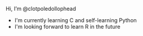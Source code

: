 Hi, I’m @clotpoledollophead
- I'm currently learning C and self-learning Python
- I'm looking forward to learn R in the future

<!---
clotpoledollophead/clotpoledollophead is a ✨ special ✨ repository because its `README.md` (this file) appears on your GitHub profile.
You can click the Preview link to take a look at your changes.
--->
